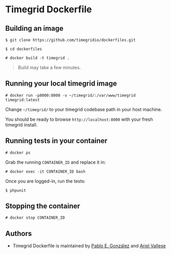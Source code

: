 # Timegrid Dockerfile

## Building an image

    $ git clone https://github.com/timegridio/dockerfiles.git
    
    $ cd dockerfiles

	# docker build -t timegrid .

> Build may take a few minutes.

## Running your local timegrid image

    # docker run -p8000:8000 -v ~/timegrid/:/var/www/timegrid timegrid:latest

Change `~/timegrid/` to your timegrid codebase path in your host machine.

You should be ready to browse `http://localhost:8000` with your fresh timegrid install.

## Running tests in your container

    # docker ps

Grab the running `CONTAINER_ID` and replace it in:

    # docker exec -it CONTAINER_ID bash

Once you are logged-in, run the tests:

    $ phpunit

## Stopping the container

    # docker stop CONTAINER_ID

## Authors

  * Timegrid Dockerfile is maintained by [Pablo E. González](https://github.com/PeGa) and [Ariel Vallese](https://github.com/alariva/)
